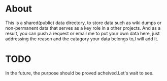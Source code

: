 
# About
This is a shared(public) data directory, to store data such as wiki dumps or non-permanent data that serves as a key role in a other projects.
And as a result, you can push a request or email me to put your own data here, just addressing the reason and the catagory your data belongs to,I will add it.

# TODO
In the future, the purpose should be proved acheived.Let's wait to see.
